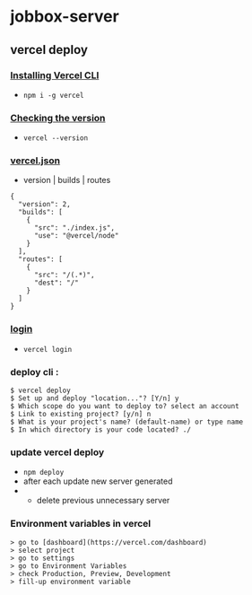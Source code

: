 # jobbox-server

## vercel deploy

### [Installing Vercel CLI](https://vercel.com/docs/cli#installing-vercel-cli)

- `npm i -g vercel`

### [Checking the version](https://vercel.com/docs/cli#checking-the-version)

- `vercel --version`

### [vercel.json](https://github.com/ShahariarRahman/jobbox-server/commit/5d1958f586a217561e52c3faeac23bfa4b493b45)

- version | builds | routes

```
{
  "version": 2,
  "builds": [
    {
      "src": "./index.js",
      "use": "@vercel/node"
    }
  ],
  "routes": [
    {
      "src": "/(.*)",
      "dest": "/"
    }
  ]
}
```

### [login](https://vercel.com/docs/cli/login)

- `vercel login`

### deploy cli :

```
$ vercel deploy
$ Set up and deploy "location..."? [Y/n] y
$ Which scope do you want to deploy to? select an account
$ Link to existing project? [y/n] n
$ What is your project's name? (default-name) or type name
$ In which directory is your code located? ./
```

### update vercel deploy

- `npm deploy`
- after each update new server generated
- - delete previous unnecessary server

### Environment variables in vercel

```
> go to [dashboard](https://vercel.com/dashboard)
> select project
> go to settings
> go to Environment Variables
> check Production, Preview, Development
> fill-up environment variable
```
